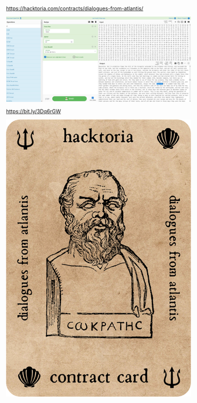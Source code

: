 https://hacktoria.com/contracts/dialogues-from-atlantis/

![](images/cyberchef.png)

https://bit.ly/3Dq6rGW

![](images/contract.png)